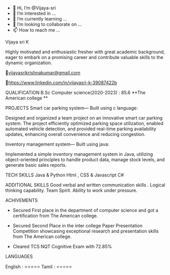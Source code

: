 - 👋 Hi, I’m @Vijaya-sri
- 👀 I’m interested in ...
- 🌱 I’m currently learning ...
- 💞️ I’m looking to collaborate on ...
- 📫 How to reach me ...

<!---
Vijaya-sri/Vijaya-sri is a ✨ special ✨ repository because its `README.md` (this file) appears on your GitHub profile.
You can click the Preview link to take a look at your changes.
--->
 Vijaya sri K
                                                                                                                                          
  Highly motivated and enthusiastic fresher with great academic background, eager to embark on a promising career and contribute valuable skills to the dynamic organization.
        
📧vijayasrikrishnakumar@gmail.com

🔗https://www.linkedin.com/in/vijayasri-k-39087422b

QUALIFICATION
B.Sc Computer science(2020-2023) : 85.6 **The American college **
    
PROJECTS
Smart car parking system— Built using c language:

Designed and organized  a team project on  an innovative smart car parking system. The project efficiently optimized parking space utilization, 
enabled automated vehicle detection, and provided real-time parking availability updates, enhancing overall convenience and reducing congestion.

Inventory management system— Built using java:

Implemented a simple inventory management system in Java, utilizing object-oriented principles to handle product data, manage stock levels, and generate basic sales reports.

TECH SKILLS
Java & Python
Html , CSS & Javascript
C#

ADDITIONAL SKILLS
Good verbal and written communication skills .
Logical thinking capability.
Team Spirit.
Ability to work under pressure.   

ACHIVEMENTS
* Secured First place in the department of computer science and got a certification from The American college.

* Secured Second Place in the inter college Paper Presentation Competition showcasing exceptional research and presentation skills from The American college.
* Cleared TCS NQT Cognitive Exam with 72.85%

LANGUAGES

English : ⭐⭐⭐⭐⭐
Tamil   : ⭐⭐⭐⭐⭐





